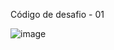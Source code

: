 Código de desafio - 01

![image](https://github.com/LucasRomani/projeto-01-rocketseat/assets/108637297/c54471b7-378b-4bad-8555-1a39416de610)

